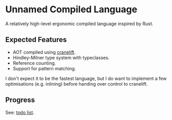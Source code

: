 # Unnamed Compiled Language

A relatively high-level ergonomic compiled language inspired by Rust.

## Expected Features

- AOT compiled using [cranelift](https://github.com/bytecodealliance/cranelift).
- Hindley-Milner type system with typeclasses.
- Reference counting.
- Support for pattern matching.

I don't expect it to be the fastest language, but I do want to implement a few optimisations (e.g. inlining) before handing over control to cranelift.

## Progress

See: [todo list](TODO.md).
